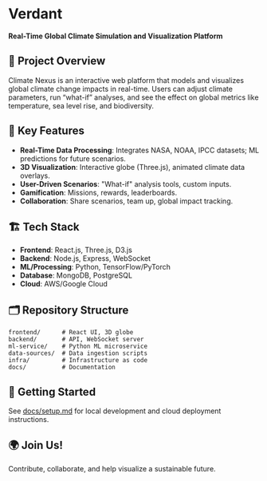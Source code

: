 # Verdant

**Real-Time Global Climate Simulation and Visualization Platform**

## 🚀 Project Overview

Climate Nexus is an interactive web platform that models and visualizes global climate change impacts in real-time. Users can adjust climate parameters, run “what-if” analyses, and see the effect on global metrics like temperature, sea level rise, and biodiversity.

## 🧩 Key Features

- **Real-Time Data Processing**: Integrates NASA, NOAA, IPCC datasets; ML predictions for future scenarios.
- **3D Visualization**: Interactive globe (Three.js), animated climate data overlays.
- **User-Driven Scenarios**: "What-if" analysis tools, custom inputs.
- **Gamification**: Missions, rewards, leaderboards.
- **Collaboration**: Share scenarios, team up, global impact tracking.

## 🏗️ Tech Stack

- **Frontend**: React.js, Three.js, D3.js
- **Backend**: Node.js, Express, WebSocket
- **ML/Processing**: Python, TensorFlow/PyTorch
- **Database**: MongoDB, PostgreSQL
- **Cloud**: AWS/Google Cloud

## 🗂️ Repository Structure

```
frontend/      # React UI, 3D globe
backend/       # API, WebSocket server
ml-service/    # Python ML microservice
data-sources/  # Data ingestion scripts
infra/         # Infrastructure as code
docs/          # Documentation
```

## 🚦 Getting Started

See [docs/setup.md](docs/setup.md) for local development and cloud deployment instructions.

## 🌍 Join Us!

Contribute, collaborate, and help visualize a sustainable future.

